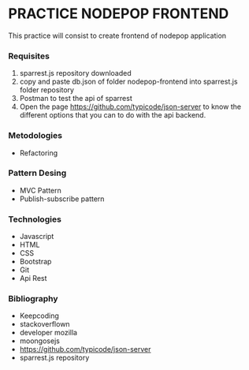 # PRACTICE NODEPOP FRONTEND

This practice will consist to create frontend of nodepop application

### Requisites

1. sparrest.js repository downloaded
2. copy and paste db.json of folder nodepop-frontend into sparrest.js folder repository
2. Postman to test the api of sparrest
3. Open the page https://github.com/typicode/json-server to know the different options that you can to do with the api backend.

### Metodologies
- Refactoring

### Pattern Desing
- MVC Pattern
- Publish-subscribe pattern

### Technologies
- Javascript
- HTML
- CSS
- Bootstrap
- Git
- Api Rest

### Bibliography
- Keepcoding
- stackoverflown
- developer mozilla
- moongosejs
- https://github.com/typicode/json-server
- sparrest.js repository
